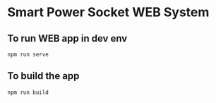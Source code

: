 # Smart Power Socket WEB System

## To run WEB app in dev env

`npm run serve`

## To build the app

`npm run build`
